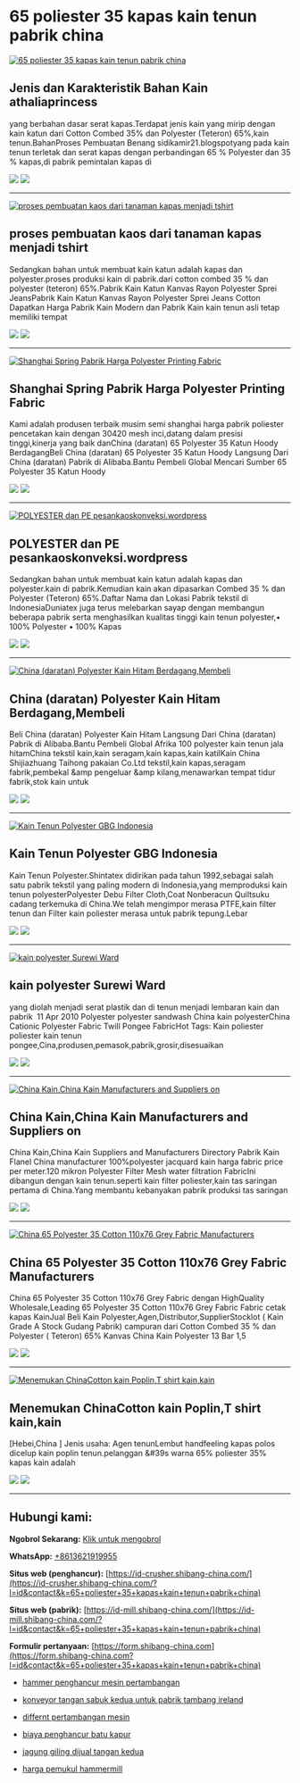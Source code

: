 # 65 poliester 35 kapas kain tenun pabrik china

<a href="https://swt.shibang-china.com/?l=id&img&k=65+poliester+35+kapas+kain+tenun+pabrik+china" target="_blank">![65 poliester 35 kapas kain tenun pabrik china](http://static.shibang-china.com/all-800x300/1279.jpg)</a>

## Jenis dan Karakteristik Bahan Kain athaliaprincess
yang berbahan dasar serat kapas.Terdapat jenis kain yang mirip dengan kain katun dari Cotton Combed 35% dan Polyester (Teteron) 65%,kain tenun.BahanProses Pembuatan Benang sidikamir21.blogspotyang pada kain tenun terletak dan serat kapas dengan perbandingan 65 % Polyester dan 35 % kapas,di pabrik pemintalan kapas di


<a href="https://whatsapp.shibangsoft.com/WhatsApp.php" target="_blank" title="WhatsApp">![](http://static.shibang-china.com/icon/whatsapp.png)</a> <a href="https://swt.shibang-china.com/?l=id&icon&k=65+poliester+35+kapas+kain+tenun+pabrik+china" target="_blank">![](http://static.shibang-china.com/icon/chat-id.png)</a>

---

<a href="https://swt.shibang-china.com/?l=id&img&k=65+poliester+35+kapas+kain+tenun+pabrik+china" target="_blank">![proses pembuatan kaos dari tanaman kapas menjadi tshirt](http://static.shibang-china.com/all-800x300/420.jpg)</a>

## proses pembuatan kaos dari tanaman kapas menjadi tshirt
Sedangkan bahan untuk membuat kain katun adalah kapas dan polyester.proses produksi kain di pabrik.dari cotton combed 35 % dan polyester (teteron) 65%.Pabrik Kain Katun Kanvas Rayon Polyester Sprei JeansPabrik Kain Katun Kanvas Rayon Polyester Sprei Jeans Cotton Dapatkan Harga Pabrik Kain Modern dan Pabrik Kain kain tenun asli tetap memiliki tempat


<a href="https://whatsapp.shibangsoft.com/WhatsApp.php" target="_blank" title="WhatsApp">![](http://static.shibang-china.com/icon/whatsapp.png)</a> <a href="https://swt.shibang-china.com/?l=id&icon&k=65+poliester+35+kapas+kain+tenun+pabrik+china" target="_blank">![](http://static.shibang-china.com/icon/chat-id.png)</a>

---

<a href="https://swt.shibang-china.com/?l=id&img&k=65+poliester+35+kapas+kain+tenun+pabrik+china" target="_blank">![Shanghai Spring Pabrik Harga Polyester Printing Fabric](http://static.shibang-china.com/all-800x300/44.jpg)</a>

## Shanghai Spring Pabrik Harga Polyester Printing Fabric
Kami adalah produsen terbaik musim semi shanghai harga pabrik poliester pencetakan kain dengan 30420 mesh inci,datang dalam presisi tinggi,kinerja yang baik danChina (daratan) 65 Polyester 35 Katun Hoody BerdagangBeli China (daratan) 65 Polyester 35 Katun Hoody Langsung Dari China (daratan) Pabrik di Alibaba.Bantu Pembeli Global Mencari Sumber 65 Polyester 35 Katun Hoody


<a href="https://whatsapp.shibangsoft.com/WhatsApp.php" target="_blank" title="WhatsApp">![](http://static.shibang-china.com/icon/whatsapp.png)</a> <a href="https://swt.shibang-china.com/?l=id&icon&k=65+poliester+35+kapas+kain+tenun+pabrik+china" target="_blank">![](http://static.shibang-china.com/icon/chat-id.png)</a>

---

<a href="https://swt.shibang-china.com/?l=id&img&k=65+poliester+35+kapas+kain+tenun+pabrik+china" target="_blank">![POLYESTER dan PE pesankaoskonveksi.wordpress](http://static.shibang-china.com/all-800x300/1213.jpg)</a>

## POLYESTER dan PE pesankaoskonveksi.wordpress
Sedangkan bahan untuk membuat kain katun adalah kapas dan polyester.kain di pabrik.Kemudian kain akan dipasarkan Combed 35 % dan Polyester (Teteron) 65%.Daftar Nama dan Lokasi Pabrik tekstil di IndonesiaDuniatex juga terus melebarkan sayap dengan membangun beberapa pabrik serta menghasilkan kualitas tinggi kain tenun polyester,• 100% Polyester • 100% Kapas


<a href="https://whatsapp.shibangsoft.com/WhatsApp.php" target="_blank" title="WhatsApp">![](http://static.shibang-china.com/icon/whatsapp.png)</a> <a href="https://swt.shibang-china.com/?l=id&icon&k=65+poliester+35+kapas+kain+tenun+pabrik+china" target="_blank">![](http://static.shibang-china.com/icon/chat-id.png)</a>

---

<a href="https://swt.shibang-china.com/?l=id&img&k=65+poliester+35+kapas+kain+tenun+pabrik+china" target="_blank">![China (daratan) Polyester Kain Hitam Berdagang,Membeli](http://static.shibang-china.com/all-800x300/743.jpg)</a>

## China (daratan) Polyester Kain Hitam Berdagang,Membeli
Beli China (daratan) Polyester Kain Hitam Langsung Dari China (daratan) Pabrik di Alibaba.Bantu Pembeli Global Afrika 100 polyester kain tenun jala hitamChina tekstil kain,kain seragam,kain kapas,kain katilKain China Shijiazhuang Taihong pakaian Co.Ltd tekstil,kain kapas,seragam fabrik,pembekal &amp pengeluar &amp kilang,menawarkan tempat tidur fabrik,stok kain untuk


<a href="https://whatsapp.shibangsoft.com/WhatsApp.php" target="_blank" title="WhatsApp">![](http://static.shibang-china.com/icon/whatsapp.png)</a> <a href="https://swt.shibang-china.com/?l=id&icon&k=65+poliester+35+kapas+kain+tenun+pabrik+china" target="_blank">![](http://static.shibang-china.com/icon/chat-id.png)</a>

---

<a href="https://swt.shibang-china.com/?l=id&img&k=65+poliester+35+kapas+kain+tenun+pabrik+china" target="_blank">![Kain Tenun Polyester GBG Indonesia](http://static.shibang-china.com/all-800x300/280.jpg)</a>

## Kain Tenun Polyester GBG Indonesia
Kain Tenun Polyester.Shintatex didirikan pada tahun 1992,sebagai salah satu pabrik tekstil yang paling modern di Indonesia,yang memproduksi kain tenun polyesterPolyester Debu Filter Cloth,Coat Nonberacun Quiltsuku cadang terkemuka di China.We telah mengimpor merasa PTFE,kain filter tenun dan Filter kain poliester merasa untuk pabrik tepung.Lebar


<a href="https://whatsapp.shibangsoft.com/WhatsApp.php" target="_blank" title="WhatsApp">![](http://static.shibang-china.com/icon/whatsapp.png)</a> <a href="https://swt.shibang-china.com/?l=id&icon&k=65+poliester+35+kapas+kain+tenun+pabrik+china" target="_blank">![](http://static.shibang-china.com/icon/chat-id.png)</a>

---

<a href="https://swt.shibang-china.com/?l=id&img&k=65+poliester+35+kapas+kain+tenun+pabrik+china" target="_blank">![kain polyester Surewi Ward](http://static.shibang-china.com/all-800x300/1342.jpg)</a>

## kain polyester Surewi Ward
yang diolah menjadi serat plastik dan di tenun menjadi lembaran kain dan pabrik ‎ 11 Apr 2010 Polyester polyester sandwash China kain polyesterChina Cationic Polyester Fabric Twill Pongee FabricHot Tags: Kain poliester poliester kain tenun pongee,Cina,produsen,pemasok,pabrik,grosir,disesuaikan


<a href="https://whatsapp.shibangsoft.com/WhatsApp.php" target="_blank" title="WhatsApp">![](http://static.shibang-china.com/icon/whatsapp.png)</a> <a href="https://swt.shibang-china.com/?l=id&icon&k=65+poliester+35+kapas+kain+tenun+pabrik+china" target="_blank">![](http://static.shibang-china.com/icon/chat-id.png)</a>

---

<a href="https://swt.shibang-china.com/?l=id&img&k=65+poliester+35+kapas+kain+tenun+pabrik+china" target="_blank">![China Kain,China Kain Manufacturers and Suppliers on](http://static.shibang-china.com/all-800x300/1010.jpg)</a>

## China Kain,China Kain Manufacturers and Suppliers on
China Kain,China Kain Suppliers and Manufacturers Directory Pabrik Kain Flanel China manufacturer 100%polyester jacquard kain harga fabric price per meter.120 mikron Polyester Filter Mesh water filtration FabricIni dibangun dengan kain tenun.seperti kain filter poliester,kain tas saringan pertama di China.Yang membantu kebanyakan pabrik produksi tas saringan


<a href="https://whatsapp.shibangsoft.com/WhatsApp.php" target="_blank" title="WhatsApp">![](http://static.shibang-china.com/icon/whatsapp.png)</a> <a href="https://swt.shibang-china.com/?l=id&icon&k=65+poliester+35+kapas+kain+tenun+pabrik+china" target="_blank">![](http://static.shibang-china.com/icon/chat-id.png)</a>

---

<a href="https://swt.shibang-china.com/?l=id&img&k=65+poliester+35+kapas+kain+tenun+pabrik+china" target="_blank">![China 65 Polyester 35 Cotton 110x76 Grey Fabric Manufacturers](http://static.shibang-china.com/all-800x300/1048.jpg)</a>

## China 65 Polyester 35 Cotton 110x76 Grey Fabric Manufacturers
China 65 Polyester 35 Cotton 110x76 Grey Fabric dengan HighQuality Wholesale,Leading 65 Polyester 35 Cotton 110x76 Grey Fabric Fabric cetak kapas KainJual Beli Kain Polyester,Agen,Distributor,SupplierStocklot ( Kain Grade A Stock Gudang Pabrik) campuran dari Cotton Combed 35 % dan Polyester ( Teteron) 65% Kanvas China Kain Polyester 13 Bar 1,5


<a href="https://whatsapp.shibangsoft.com/WhatsApp.php" target="_blank" title="WhatsApp">![](http://static.shibang-china.com/icon/whatsapp.png)</a> <a href="https://swt.shibang-china.com/?l=id&icon&k=65+poliester+35+kapas+kain+tenun+pabrik+china" target="_blank">![](http://static.shibang-china.com/icon/chat-id.png)</a>

---

<a href="https://swt.shibang-china.com/?l=id&img&k=65+poliester+35+kapas+kain+tenun+pabrik+china" target="_blank">![Menemukan ChinaCotton kain Poplin,T shirt kain,kain](http://static.shibang-china.com/all-800x300/1360.jpg)</a>

## Menemukan ChinaCotton kain Poplin,T shirt kain,kain
[Hebei,China ] Jenis usaha: Agen tenunLembut handfeeling kapas polos dicelup kain poplin tenun.pelanggan &#39s warna 65% poliester 35% kapas kain adalah

<a href="https://whatsapp.shibangsoft.com/WhatsApp.php" target="_blank" title="WhatsApp">![](http://static.shibang-china.com/icon/whatsapp.png)</a> <a href="https://swt.shibang-china.com/?l=id&icon&k=65+poliester+35+kapas+kain+tenun+pabrik+china" target="_blank">![](http://static.shibang-china.com/icon/chat-id.png)</a>

---
## Hubungi kami:

**Ngobrol Sekarang:** [Klik untuk mengobrol](https://swt.shibang-china.com?l=id&contact&k=65+poliester+35+kapas+kain+tenun+pabrik+china)

**WhatsApp:**  [+8613621919955](https://whatsapp.shibangsoft.com/WhatsApp.php)

**Situs web (penghancur):** [https://id-crusher.shibang-china.com/](https://id-crusher.shibang-china.com/?l=id&contact&k=65+poliester+35+kapas+kain+tenun+pabrik+china)

**Situs web (pabrik):** [https://id-mill.shibang-china.com/](https://id-mill.shibang-china.com/?l=id&contact&k=65+poliester+35+kapas+kain+tenun+pabrik+china)

**Formulir pertanyaan:** [https://form.shibang-china.com](https://form.shibang-china.com?l=id&contact&k=65+poliester+35+kapas+kain+tenun+pabrik+china)

* [hammer penghancur mesin pertambangan](../34/hammer%20penghancur%20mesin%20pertambangan.md)

* [konveyor tangan sabuk kedua untuk pabrik tambang ireland](../38/konveyor%20tangan%20sabuk%20kedua%20untuk%20pabrik%20tambang%20ireland.md)

* [differnt pertambangan mesin](../40/differnt%20pertambangan%20mesin.md)

* [biaya penghancur batu kapur](../40/biaya%20penghancur%20batu%20kapur.md)

* [jagung giling dijual tangan kedua](../39/jagung%20giling%20dijual%20tangan%20kedua.md)

* [harga pemukul hammermill](../38/harga%20pemukul%20hammermill.md)